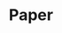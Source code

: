 ---
title: Paper
home: true
heroText: 分布式系统论文
tagline: false
features:
  - title: GFS
    icon: java
    link: /article/distrubutedsystem/papers/gfs.md

  - title: mapreduce
    icon: java
    link: /article/distrubutedsystem/papers/mapreduce.md

  - title: raft
    icon: java
    link: /article/distrubutedsystem/papers/raft-extended.md

  - title: vm-ft
    icon: java
    link: /article/distrubutedsystem/papers/vm-ft.md

  - title: zookeeper
    icon: java
    link: /article/distrubutedsystem/papers/zookeeper.md
---